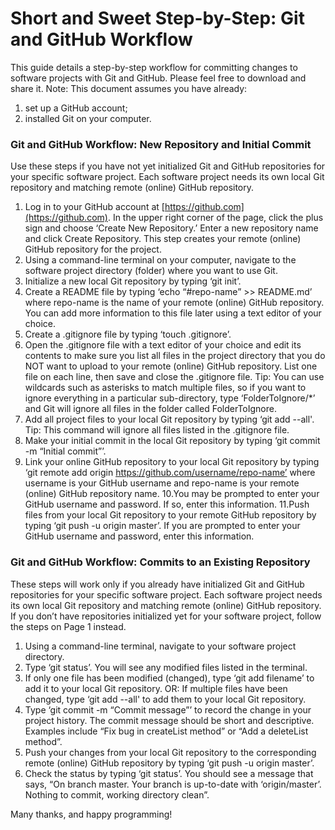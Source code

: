 # Short and Sweet Step-by-Step: Git and GitHub Workflow

This guide details a step-by-step workflow for committing changes to software projects with Git and GitHub. Please feel free to download and share it.
Note: This document assumes you have already: 

1. set up a GitHub account;
2. installed Git on your computer. 

### Git and GitHub Workflow: New Repository and Initial Commit

Use these steps if you have not yet initialized Git and GitHub repositories for your specific software project. Each software project needs its
own local Git repository and matching remote (online) GitHub repository.

1. Log in to your GitHub account at [https://github.com](https://github.com). In the upper right corner of the page, click the plus sign and choose ‘Create New Repository.’ Enter a
new repository name and click Create Repository. This step creates your remote (online) GitHub repository for the project.
2. Using a command-line terminal on your computer, navigate to the software project directory (folder) where you want to use Git.
3. Initialize a new local Git repository by typing ‘git init’. 
4. Create a README file by typing ‘echo “#repo-name” >> README.md’ where repo-name is the name of your remote (online) GitHub repository. You can
add more information to this file later using a text editor of your choice.
5. Create a .gitignore file by typing ‘touch .gitignore’.
6. Open the .gitignore file with a text editor of your choice and edit its contents to make sure you list all files in the project directory that you do NOT want to
upload to your remote (online) GitHub repository. List one file on each line, then save and close the .gitignore file.
Tip: You can use wildcards such as asterisks to match multiple files, so if you want to ignore everything in a particular sub-directory, type ‘FolderToIgnore/*’
and Git will ignore all files in the folder called FolderToIgnore.
7. Add all project files to your local Git repository by typing ‘git add --all'.
Tip: This command will ignore all files listed in the .gitignore file.
8. Make your initial commit in the local Git repository by typing ‘git commit -m “Initial commit”’.
9. Link your online GitHub repository to your local Git repository by typing ‘git remote add origin https://github.com/username/repo-name’ where username
is your GitHub username and repo-name is your remote (online) GitHub repository name.
10.You may be prompted to enter your GitHub username and password. If so, enter this information.
11.Push files from your local Git repository to your remote GitHub repository by typing ‘git push -u origin master’. If you are prompted to enter your GitHub
username and password, enter this information.

### Git and GitHub Workflow: Commits to an Existing Repository

These steps will work only if you already have initialized Git and GitHub repositories for your specific software project. Each software project needs its
own local Git repository and matching remote (online) GitHub repository. If you don’t have repositories initialized yet for your software project, follow the
steps on Page 1 instead.

1. Using a command-line terminal, navigate to your software project directory.
2. Type ‘git status’. You will see any modified files listed in the terminal.
3. If only one file has been modified (changed), type ‘git add filename’ to add it to your local Git repository. 
OR:
If multiple files have been changed, type ‘git add --all' to add them to your local Git repository.
4. Type ‘git commit -m “Commit message”’ to record the change in your project history. The commit message should be short and descriptive. Examples
include “Fix bug in createList method” or “Add a deleteList method”.
5. Push your changes from your local Git repository to the corresponding remote (online) GitHub repository by typing ‘git push -u origin master’.
6. Check the status by typing ‘git status’. You should see a message that says, “On branch master. Your branch is up-to-date with ‘origin/master’. Nothing to
commit, working directory clean”.

Many thanks, and happy programming!
